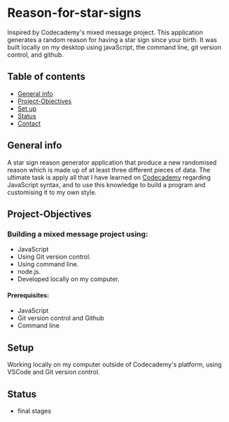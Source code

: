 # Reason-for-star-signs
Inspired by Codecademy's mixed message project. This application generates a random reason for having a star sign since your birth. It was built locally on my desktop using javaScript, the command line, git version control, and github.

## Table of contents
* [General info](#general-info)
* [Project-Objectives](#project-objectives)
* [Set up](#setup)
* [Status](#status)
* [Contact](#contact)

## General info
A star sign reason generator application that produce a new randomised reason which is made up of at least three different pieces of data. The ultimate task is apply all that I have learned on [Codecademy](https://www.codecademy.com) regarding JavaScript syntax, and to use this knowledge to build a program and customising it to my own style.

##  Project-Objectives
###  Building a mixed message project using:
  *  JavaScript
  *  Using Git version control.
  *  Using command line.
  *  node.js.
  *  Developed locally on my computer.

#### Prerequisites:

  *  JavaScript
  *  Git version control and Github
  *  Command line

## Setup
Working locally on my computer outside of Codecademy's platform, using VSCode and Git version control.

## Status
 * final stages
